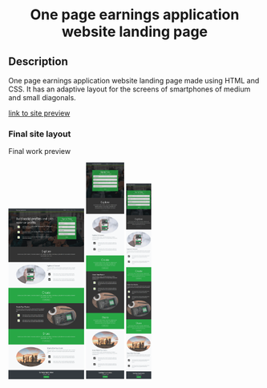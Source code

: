 ﻿<h1 align="center"> One page earnings application website landing page</h1>

## Description

One page earnings application website landing page made using HTML and CSS.
It has an adaptive layout for the screens of smartphones of medium and small diagonals.
<p>
<a href="file:///C:/Users/Nicholas%20Rouse/The%20tomato%20Project/LandingEarningsApplication/Tomato.html"> link to site preview </a>
</p>


### Final site layout
<p>Final work preview</p>
<a href="http://vinokurov1721.tk/LandingEarningsApplication/"> 
<img src="./readme_assets/web.png" width="30%"></a>
<a href="http://vinokurov1721.tk/LandingEarningsApplication/"> 
<img src="./readme_assets/mobile.png" width="15%"></a>
<a href="http://vinokurov1721.tk/LandingEarningsApplication/"> 
<img src="./readme_assets/extra-small.png" width="10%"></a>
